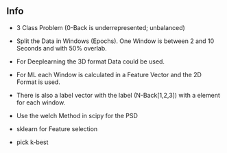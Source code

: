 ## Info
* 3 Class Problem (0-Back is underrepresented; unbalanced)

* Split the Data in Windows (Epochs). One Window is between 2 and 10 Seconds and with 50% overlab.
* For Deeplearning the 3D format Data could be used.
* For ML each Window is calculated in a Feature Vector and the 2D Format is used.
* There is also a label vector with the label (N-Back[1,2,3]) with a element for each window.

* Use the welch Method in scipy for the PSD
* sklearn for Feature selection
* pick k-best